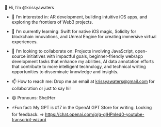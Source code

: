 👋 Hi, I’m @krissyawaters

- 👀 I’m interested in: AR development, building intuitive iOS apps, and exploring the frontiers of Web3 projects.
  
- 🌱 I’m currently learning: Swift for native iOS magic, Solidity for blockchain innovations, and Unreal Engine for creating immersive virtual experiences.
  
- 💞️ I’m looking to collaborate on: Projects involving JavaScript, open-source initiatives with impactful goals, beginner-friendly web/app development tasks that enhance my abilities, AI data annotation efforts that contribute to more intelligent technology, and technical writing opportunities to disseminate knowledge and insights.
  
- 📫 How to reach me: Drop me an email at krissyawaters@gmail.com for collaboration or just to say hi!
  
- 😄 Pronouns: She/Her

- ⚡Fun fact: My GPT is #17 in the OpenAI GPT Store for writing. Looking for feedback. => https://chat.openai.com/g/g-gIHPnIed0-youtube-transcript-wizard

<!---
krissyawaters/krissyawaters is a ✨ special ✨ repository because its `README.md` (this file) appears on your GitHub profile.
You can click the Preview link to take a look at your changes.
--->
